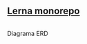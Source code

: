 ## [Lerna monorepo](https://medium.com/rd-shipit/como-trabalhar-com-monorepos-usando-o-lerna-9130be2b9245)

```bash

```

Diagrama ERD